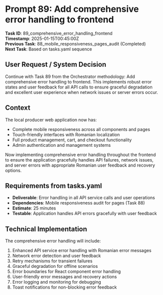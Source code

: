 # Prompt 89: Add comprehensive error handling to frontend

**Task ID**: 89_comprehensive_error_handling_frontend  
**Timestamp**: 2025-01-15T00:45:00Z  
**Previous Task**: 88_mobile_responsiveness_pages_audit (Completed)  
**Next Task**: Based on tasks.yaml sequence

## User Request / System Decision

Continue with Task 89 from the Orchestrator methodology: Add comprehensive error handling to frontend. This implements robust error states and user feedback for all API calls to ensure graceful degradation and excellent user experience when network issues or server errors occur.

## Context

The local producer web application now has:
- Complete mobile responsiveness across all components and pages
- Touch-friendly interfaces with Romanian localization
- Full product management, cart, and checkout functionality
- Admin authentication and management systems

Now implementing comprehensive error handling throughout the frontend to ensure the application gracefully handles API failures, network issues, and server errors with appropriate Romanian user feedback and recovery options.

## Requirements from tasks.yaml

- **Deliverable**: Error handling in all API service calls and user operations
- **Dependencies**: Mobile responsiveness audit for pages (Task 88)
- **Estimate**: 25 minutes
- **Testable**: Application handles API errors gracefully with user feedback

## Technical Implementation

The comprehensive error handling will include:
1. Enhanced API service error handling with Romanian error messages
2. Network error detection and user feedback
3. Retry mechanisms for transient failures
4. Graceful degradation for offline scenarios
5. Error boundaries for React component error handling
6. User-friendly error messages and recovery actions
7. Error logging and monitoring for debugging
8. Toast notifications for non-blocking error feedback